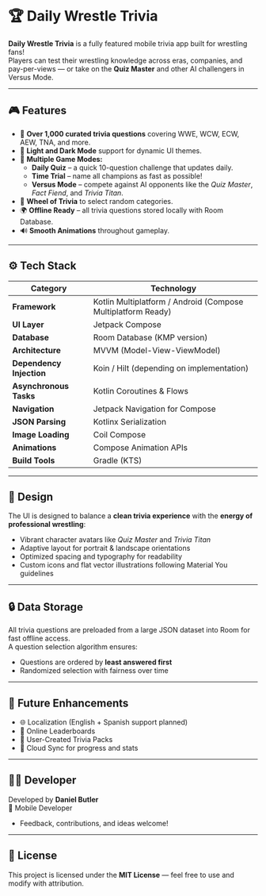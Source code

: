 # 🏆 Daily Wrestle Trivia

**Daily Wrestle Trivia** is a fully featured mobile trivia app built for wrestling fans!  
Players can test their wrestling knowledge across eras, companies, and pay-per-views — or take on the **Quiz Master** and other AI challengers in Versus Mode.

---

## 🎮 Features

- 🧠 **Over 1,000 curated trivia questions** covering WWE, WCW, ECW, AEW, TNA, and more.  
- 🎨 **Light and Dark Mode** support for dynamic UI themes.  
- 🔄 **Multiple Game Modes:**
  - **Daily Quiz** – a quick 10-question challenge that updates daily.
  - **Time Trial** – name all champions as fast as possible!
  - **Versus Mode** – compete against AI opponents like the *Quiz Master*, *Fact Fiend*, and *Trivia Titan*.
- 🎡 **Wheel of Trivia** to select random categories.
- 🌍 **Offline Ready** – all trivia questions stored locally with Room Database.
- 🔊 **Smooth Animations** throughout gameplay.

---

## ⚙️ Tech Stack

| Category | Technology |
|-----------|-------------|
| **Framework** | Kotlin Multiplatform / Android (Compose Multiplatform Ready) |
| **UI Layer** | Jetpack Compose |
| **Database** | Room Database (KMP version) |
| **Architecture** | MVVM (Model-View-ViewModel) |
| **Dependency Injection** | Koin / Hilt (depending on implementation) |
| **Asynchronous Tasks** | Kotlin Coroutines & Flows |
| **Navigation** | Jetpack Navigation for Compose |
| **JSON Parsing** | Kotlinx Serialization |
| **Image Loading** | Coil Compose |
| **Animations** | Compose Animation APIs |
| **Build Tools** | Gradle (KTS) |

---

## 📱 Design

The UI is designed to balance a **clean trivia experience** with the **energy of professional wrestling**:
- Vibrant character avatars like *Quiz Master* and *Trivia Titan*  
- Adaptive layout for portrait & landscape orientations  
- Optimized spacing and typography for readability  
- Custom icons and flat vector illustrations following Material You guidelines  

---

## 🔒 Data Storage

All trivia questions are preloaded from a large JSON dataset into Room for fast offline access.  
A question selection algorithm ensures:
- Questions are ordered by **least answered first**
- Randomized selection with fairness over time

---

## 🚀 Future Enhancements

- 🌐 Localization (English + Spanish support planned)  
- 👥 Online Leaderboards  
- 🧩 User-Created Trivia Packs  
- 💾 Cloud Sync for progress and stats  

---

## 🧑‍💻 Developer

Developed by **Daniel Butler**  
📱 Mobile Developer
- Feedback, contributions, and ideas welcome!
---

## 🏁 License

This project is licensed under the **MIT License** — feel free to use and modify with attribution.
